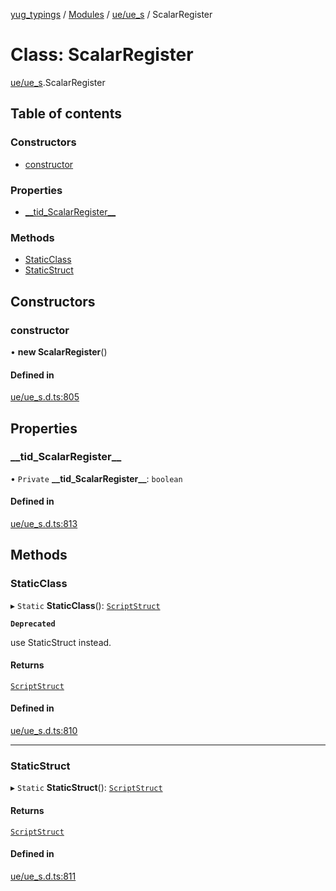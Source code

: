 [yug_typings](../README.md) / [Modules](../modules.md) / [ue/ue\_s](../modules/ue_ue_s.md) / ScalarRegister

# Class: ScalarRegister

[ue/ue_s](../modules/ue_ue_s.md).ScalarRegister

## Table of contents

### Constructors

- [constructor](ue_ue_s.ScalarRegister.md#constructor)

### Properties

- [\_\_tid\_ScalarRegister\_\_](ue_ue_s.ScalarRegister.md#__tid_scalarregister__)

### Methods

- [StaticClass](ue_ue_s.ScalarRegister.md#staticclass)
- [StaticStruct](ue_ue_s.ScalarRegister.md#staticstruct)

## Constructors

### constructor

• **new ScalarRegister**()

#### Defined in

[ue/ue_s.d.ts:805](https://github.com/YugMetaverse/yug_typings/blob/b7d9b19/ue/ue_s.d.ts#L805)

## Properties

### \_\_tid\_ScalarRegister\_\_

• `Private` **\_\_tid\_ScalarRegister\_\_**: `boolean`

#### Defined in

[ue/ue_s.d.ts:813](https://github.com/YugMetaverse/yug_typings/blob/b7d9b19/ue/ue_s.d.ts#L813)

## Methods

### StaticClass

▸ `Static` **StaticClass**(): [`ScriptStruct`](ue_ue.ScriptStruct.md)

**`Deprecated`**

use StaticStruct instead.

#### Returns

[`ScriptStruct`](ue_ue.ScriptStruct.md)

#### Defined in

[ue/ue_s.d.ts:810](https://github.com/YugMetaverse/yug_typings/blob/b7d9b19/ue/ue_s.d.ts#L810)

___

### StaticStruct

▸ `Static` **StaticStruct**(): [`ScriptStruct`](ue_ue.ScriptStruct.md)

#### Returns

[`ScriptStruct`](ue_ue.ScriptStruct.md)

#### Defined in

[ue/ue_s.d.ts:811](https://github.com/YugMetaverse/yug_typings/blob/b7d9b19/ue/ue_s.d.ts#L811)
